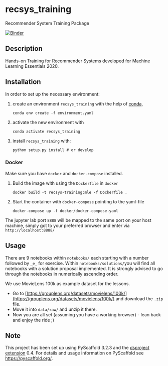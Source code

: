 # recsys_training

Recommender System Training Package

[![Binder](https://mybinder.org/badge_logo.svg)](https://mybinder.org/v2/gh/mkurovski/recsys_training/master)

## Description

Hands-on Training for Recommender Systems developed for Machine Learning Essentials 2020.

## Installation

In order to set up the necessary environment:

1. create an environment `recsys_training` with the help of [conda],
   
   ```
   conda env create -f environment.yaml
   ```
   
2. activate the new environment with
   
   ```
   conda activate recsys_training
   ```
   
3. install `recsys_training` with:
   
   ```
   python setup.py install # or develop
   ```

### Docker

Make sure you have `docker` and `docker-compose` installed.

1. Build the image with using the `Dockerfile` in `docker`
    ```
    docker build -t recsys-training:mle -f Dockerfile .
    ```

2. Start the container with `docker-compose` pointing to the yaml-file
    ```
    docker-compose up -f docker/docker-compose.yaml
    ```
    
The jupyter lab port `8888` will be mapped to the same port on your host machine, simply got to your preferred browser and enter via
    ```
    http://localhost:8888/
    ```

## Usage

There are 9 notebooks within `notebooks/` each starting with a number followed by `_e_` for exercise. Within `notebooks/solutions/`you will find all notebooks with a solution proposal implemented. It is strongly advised to go through the notebooks in numerically ascending order.

We use MovieLens 100k as example dataset for the lessons.

* Go to [https://grouplens.org/datasets/movielens/100k/](https://grouplens.org/datasets/movielens/100k/) and download the `.zip` file.
* Move it into `data/raw/` and unzip it there.
* Now you are all set (assuming you have a working browser) - lean back and enjoy the ride ;)

## Note

This project has been set up using PyScaffold 3.2.3 and the [dsproject extension] 0.4.
For details and usage information on PyScaffold see https://pyscaffold.org/.

[conda]: https://docs.conda.io/
[pre-commit]: https://pre-commit.com/
[Jupyter]: https://jupyter.org/
[nbstripout]: https://github.com/kynan/nbstripout
[Google style]: http://google.github.io/styleguide/pyguide.html#38-comments-and-docstrings
[dsproject extension]: https://github.com/pyscaffold/pyscaffoldext-dsproject
